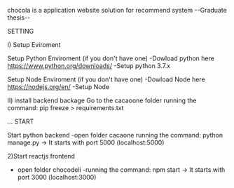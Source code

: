 chocola is a application website solution for recommend system
--Graduate thesis--

SETTING

I) Setup Eviroment

Setup Python Enviroment (if you don't have one) -Dowload python here https://www.python.org/downloads/ -Setup python 3.7.x

Setup Node Enviroment (if you don't have one) -Dowload Node here https://nodejs.org/en/ -Setup Node

II) install backend backage
Go to the cacaoone folder running the command:
pip freeze > requirements.txt

... START

Start python backend 
-open folder cacaone
running the command:
 python manage.py ->
 It starts with port 5000 (localhost:5000)

2)Start reactjs frontend 
- open folder chocodeli 
-running the  command: 
npm start
 -> It starts with port 3000 (localhost:3000)
